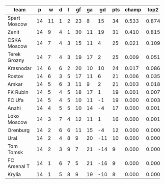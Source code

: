 |     team     | p  | w  | d | l | gf | ga | gd  | pts | champ | top2  | top3  | top4  |  5-7  | bot4  | bot3  | bot2  |
|--------------|----|----|---|---|----|----|-----|-----|-------|-------|-------|-------|-------|-------|-------|-------|
| Spart Moscow | 14 | 11 | 1 | 2 | 23 |  8 |  15 |  34 | 0.533 | 0.874 | 0.957 | 0.984 | 0.016 | 0.000 | 0.000 | 0.000|
| Zenit        | 14 |  9 | 4 | 1 | 30 | 11 |  19 |  31 | 0.410 | 0.815 | 0.928 | 0.970 | 0.027 | 0.000 | 0.000 | 0.000|
| CSKA Moscow  | 14 |  7 | 4 | 3 | 15 | 11 |   4 |  25 | 0.021 | 0.109 | 0.347 | 0.552 | 0.340 | 0.001 | 0.000 | 0.000|
| Terek Grozny | 14 |  7 | 4 | 3 | 19 | 17 |   2 |  25 | 0.009 | 0.051 | 0.188 | 0.350 | 0.431 | 0.002 | 0.001 | 0.000|
| Krasnodar    | 14 |  6 | 6 | 2 | 20 | 10 |  10 |  24 | 0.017 | 0.086 | 0.272 | 0.467 | 0.388 | 0.000 | 0.000 | 0.000|
| Rostov       | 14 |  6 | 3 | 5 | 17 | 11 |   6 |  21 | 0.006 | 0.035 | 0.144 | 0.280 | 0.427 | 0.005 | 0.001 | 0.000|
| Amkar        | 14 |  5 | 6 | 3 | 11 |  9 |   2 |  21 | 0.003 | 0.018 | 0.081 | 0.185 | 0.424 | 0.008 | 0.002 | 0.000|
| FK Rubin     | 14 |  5 | 4 | 5 | 18 | 17 |   1 |  19 | 0.001 | 0.007 | 0.039 | 0.090 | 0.322 | 0.022 | 0.007 | 0.001|
| FC Ufa       | 14 |  5 | 4 | 5 | 10 | 11 |  -1 |  19 | 0.000 | 0.003 | 0.026 | 0.065 | 0.281 | 0.032 | 0.011 | 0.003|
| Anzhi        | 14 |  4 | 5 | 5 | 10 | 14 |  -4 |  17 | 0.000 | 0.001 | 0.006 | 0.016 | 0.119 | 0.124 | 0.051 | 0.018|
| Loko Moscow  | 14 |  3 | 7 | 4 | 12 | 11 |   1 |  16 | 0.000 | 0.001 | 0.013 | 0.039 | 0.199 | 0.068 | 0.027 | 0.010|
| Orenburg     | 14 |  2 | 6 | 6 | 11 | 15 |  -4 |  12 | 0.000 | 0.000 | 0.000 | 0.001 | 0.020 | 0.483 | 0.297 | 0.155|
| Ural         | 14 |  2 | 4 | 8 |  9 | 20 | -11 |  10 | 0.000 | 0.000 | 0.000 | 0.000 | 0.003 | 0.753 | 0.556 | 0.341|
| Tom Tomsk    | 14 |  2 | 3 | 9 |  7 | 21 | -14 |   9 | 0.000 | 0.000 | 0.000 | 0.000 | 0.001 | 0.829 | 0.676 | 0.484|
| FC Arsenal T | 14 |  1 | 6 | 7 |  5 | 21 | -16 |   9 | 0.000 | 0.000 | 0.000 | 0.000 | 0.001 | 0.892 | 0.769 | 0.587|
| Krylia       | 14 |  1 | 5 | 8 |  9 | 19 | -10 |   8 | 0.000 | 0.000 | 0.000 | 0.000 | 0.002 | 0.781 | 0.603 | 0.400|
